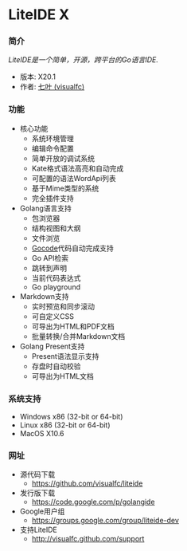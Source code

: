 <!-- 欢迎使用 LiteIDE X -->

LiteIDE X
=========

### 简介

_LiteIDE是一个简单，开源，跨平台的Go语言IDE._

* 版本: X20.1
* 作者: [七叶 (visualfc)](mailto:visualfc@gmail.com)


### 功能
* 核心功能
	* 系统环境管理
	* 编辑命令配置
	* 简单开放的调试系统
	* Kate格式语法高亮和自动完成
	* 可配置的语法WordApi列表
	* 基于Mime类型的系统
	* 完全插件支持
* Golang语言支持
	* 包浏览器
	* 结构视图和大纲
	* 文件浏览
	* [Gocode](https://github.com/nsf/gocode)代码自动完成支持
	* Go API检索
	* 跳转到声明
	* 当前代码表达式
	* Go playground
* Markdown支持
	* 实时预览和同步滚动
	* 可自定义CSS
	* 可导出为HTML和PDF文档
	* 批量转换/合并Markdown文档
* Golang Present支持
	* Present语法显示支持
	* 存盘时自动校验
	* 可导出为HTML文档

### 系统支持
* Windows x86 (32-bit or 64-bit) 
* Linux x86 (32-bit or 64-bit)
* MacOS X10.6

### 网址
* 源代码下载
	* <https://github.com/visualfc/liteide>
* 发行版下载
	* <https://code.google.com/p/golangide>
* Google用户组
	* <https://groups.google.com/group/liteide-dev>
* 支持LiteIDE
	* <http://visualfc.github.com/support>
